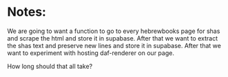 # Notes:

We are going to want a function to go to every hebrewbooks page for shas and scrape the html and store it in supabase.
After that we want to extract the shas text and preserve new lines and store it in supabase.
After that we want to experiment with hosting daf-renderer on our page.

How long should that all take?
